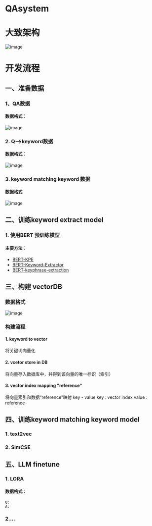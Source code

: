 # QAsystem

# 大致架构

![image](https://github.com/iGangao/QAsystem/assets/73676846/2b086c75-c639-487f-9553-332c36798796)


# 开发流程
## 一、准备数据
### 1、QA数据
#### 数据格式：
![image](https://github.com/iGangao/QAsystem/assets/73676846/88788829-326e-4ead-a848-0c5428327c4d)

### 2. Q-->keyword数据
#### 数据格式：
![image](https://github.com/iGangao/QAsystem/assets/73676846/a9285bd9-816a-4781-9ef4-41ca221863cc)


### 3. keyword matching keyword 数据
#### 数据格式
![image](https://github.com/iGangao/QAsystem/assets/73676846/85b7e4e9-6c26-498c-9623-78825605e351)


## 二、训练keyword extract model
### 1. 使用BERT 预训练模型
#### 主要方法：
- [BERT-KPE](https://github.com/thunlp/BERT-KPE)
- [BERT-Keyword-Extractor](https://github.com/ibatra/BERT-Keyword-Extractor)
- [BERT-keyphrase-extraction](https://github.com/pranav-ust/BERT-keyphrase-extraction)

## 三、构建 vectorDB
### 数据格式
![image](https://github.com/iGangao/QAsystem/assets/73676846/a272e64a-75f4-4966-b723-32b7d4a4b1a3)

### 构建流程
#### 1. keyword to vector
将关键词向量化
#### 2. vcetor store in DB
将向量存入数据库中，并得到该向量的唯一标识（索引）
#### 3. vector index mapping "reference"
将向量索引和数据“reference”映射
	key - value
	key : vector index
	value : reference

## 四、训练keyword matching keyword model
### 1. text2vec
### 2. SimCSE

## 五、LLM finetune
### 1. LORA
#### 数据格式：
	Q:
	A:
### 2....
